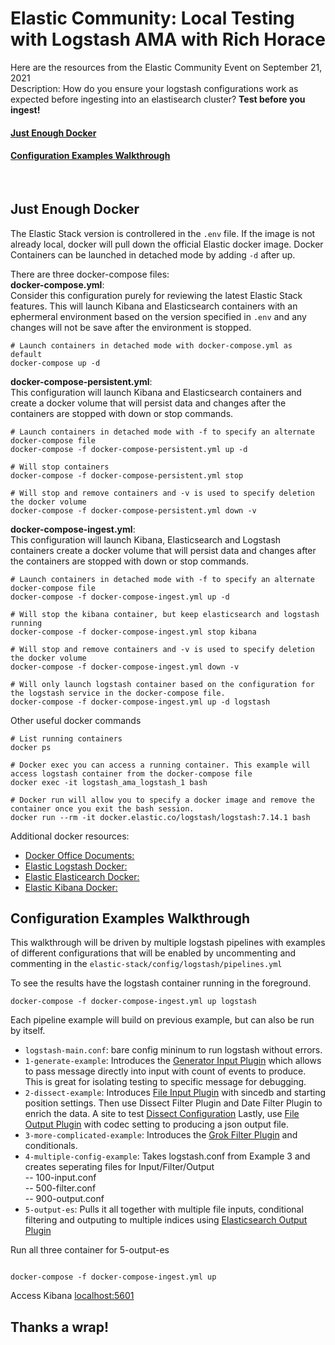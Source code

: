 # Elastic Community: Local Testing with Logstash AMA with Rich Horace
Here are the resources from the Elastic Community Event on September 21, 2021 <br>
Description: How do you ensure your logstash configurations work as expected before ingesting into an elastisearch cluster? <b>Test before you ingest!</b> 

#### [Just Enough Docker](#just-enough-docker)
#### [Configuration Examples Walkthrough](#configuration-examples-walkthrough)
<br>

## <a id="just-enough-docker"></a> Just Enough Docker

The Elastic Stack version is controllered in the `.env` file. If the image is not already local, docker will pull down the official Elastic docker image.  Docker Containers can be launched in detached mode by adding `-d` after up.

There are three docker-compose files:<br>
<b>docker-compose.yml</b>:<br> Consider this configuration purely for reviewing the latest Elastic Stack features.  This will launch Kibana and Elasticsearch containers with an ephermeral environment based on the version specified in `.env` and any changes will not be save after the environment is stopped. <br>

```
# Launch containers in detached mode with docker-compose.yml as default
docker-compose up -d

```

<b>docker-compose-persistent.yml</b>:<br> This configuration will launch Kibana and Elasticsearch containers and create a docker volume that will persist data and changes after the containers are stopped with down or stop commands. <br>

```
# Launch containers in detached mode with -f to specify an alternate docker-compose file
docker-compose -f docker-compose-persistent.yml up -d

# Will stop containers
docker-compose -f docker-compose-persistent.yml stop

# Will stop and remove containers and -v is used to specify deletion the docker volume
docker-compose -f docker-compose-persistent.yml down -v

```

<b>docker-compose-ingest.yml</b>:<br> This configuration will launch Kibana, Elasticsearch and Logstash containers create a docker volume that will persist data and changes after the containers are stopped with down or stop commands. <br>

```
# Launch containers in detached mode with -f to specify an alternate docker-compose file
docker-compose -f docker-compose-ingest.yml up -d

# Will stop the kibana container, but keep elasticsearch and logstash running
docker-compose -f docker-compose-ingest.yml stop kibana

# Will stop and remove containers and -v is used to specify deletion the docker volume
docker-compose -f docker-compose-ingest.yml down -v

# Will only launch logstash container based on the configuration for the logstash service in the docker-compose file.
docker-compose -f docker-compose-ingest.yml up -d logstash

```

Other useful docker commands

```
# List running containers
docker ps

# Docker exec you can access a running container. This example will access logstash container from the docker-compose file
docker exec -it logstash_ama_logstash_1 bash

# Docker run will allow you to specify a docker image and remove the container once you exit the bash session.
docker run --rm -it docker.elastic.co/logstash/logstash:7.14.1 bash
```

Additional docker resources:<br>
- [Docker Office Documents:](https://docs.docker.com)
- [Elastic Logstash Docker:](https://www.elastic.co/guide/en/logstash/current/docker.html)
- [Elastic Elasticearch Docker:](https://www.elastic.co/guide/en/elasticsearch/reference/current/docker.html)
- [Elastic Kibana Docker:](https://www.elastic.co/guide/en/kibana/current/docker.html)


## <a id="#configuration-examples-walkthrough"></a> Configuration Examples Walkthrough

This walkthrough will be driven by multiple logstash pipelines with examples of different configurations that will be enabled by uncommenting and commenting in the `elastic-stack/config/logstash/pipelines.yml` <br>

To see the results have the logstash container running in the foreground. <br>
```
docker-compose -f docker-compose-ingest.yml up logstash

```

Each pipeline example will build on previous example, but can also be run by itself.
- `logstash-main.conf`: bare config mininum to run logstash without errors. <br>
- `1-generate-example`: Introduces the [Generator Input Plugin](https://www.elastic.co/guide/en/logstash/current/plugins-inputs-generator.html) which allows to pass message directly into input with count of events to produce. This is great for isolating testing to specific message for debugging. <br>
- `2-dissect-example`: Introduces [File Input Plugin](https://www.elastic.co/guide/en/logstash/current/plugins-inputs-file.html) with sincedb and starting position settings. Then use Dissect Filter Plugin and Date Filter Plugin to enrich the data. A site to test [Dissect Configuration](https://dissect-tester.jorgelbg.me/) Lastly, use [File Output Plugin](https://www.elastic.co/guide/en/logstash/current/plugins-outputs-file.html) with codec setting to producing a json output file.<br>
- `3-more-complicated-example`: Introduces the [Grok Filter Plugin](https://www.elastic.co/guide/en/logstash/current/plugins-filters-grok.html) and conditionals. <br>
- `4-multiple-config-example`: Takes logstash.conf from Example 3 and creates seperating files for Input/Filter/Output <br>
-- 100-input.conf <br>
-- 500-filter.conf <br>
-- 900-output.conf <br>
- `5-output-es`: Pulls it all together with multiple file inputs, conditional filtering and outputing to multiple indices using [Elasticsearch Output Plugin](https://www.elastic.co/guide/en/logstash/current/plugins-outputs-elasticsearch.html) <br>

Run all three container for 5-output-es
```

docker-compose -f docker-compose-ingest.yml up 

```
Access Kibana [localhost:5601](http://localhost:5601/app/home#/)

## Thanks a wrap!